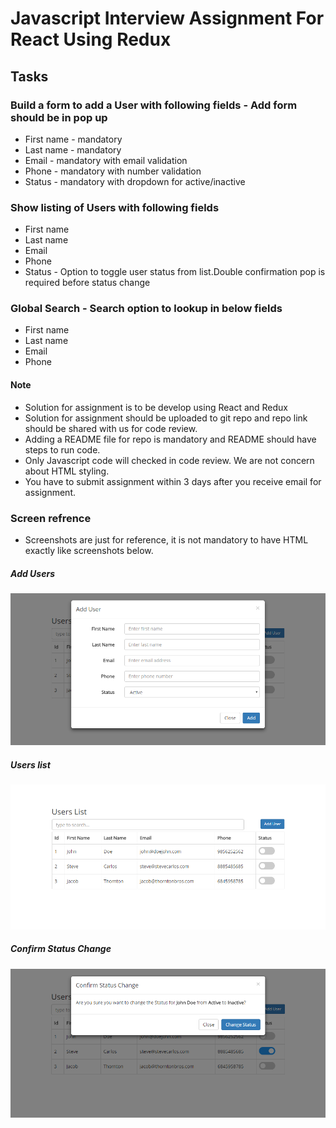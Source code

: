 # Javascript Interview Assignment For React Using Redux

## Tasks

### Build a form to add a User with following fields - Add form should be in pop up
* First name - mandatory
* Last name  - mandatory
* Email - mandatory with email validation
* Phone - mandatory with number validation
* Status - mandatory with dropdown for active/inactive

### Show listing of Users with following fields
* First name
* Last name
* Email
* Phone
* Status - Option to toggle user status from list.Double confirmation pop is required before status change

### Global Search - Search option to lookup in below fields
* First name
* Last name
* Email
* Phone

#### Note
* Solution for assignment is to be develop using React and Redux
* Solution for assignment should be uploaded to git repo and repo link should be shared with us for code review.
* Adding a README file for repo is mandatory and README should have steps to run code.
* Only Javascript code will checked in code review. We are not concern about HTML styling.
* You have to submit assignment within 3 days after you receive email for assignment.

### Screen refrence
* Screenshots are just for reference, it is not mandatory to have HTML exactly like screenshots below.

##### Add Users

![Add Users](https://raw.githubusercontent.com/PradeepJaiswar/javascript-interview-assignment/master/images/add-user.png)

##### Users list
![User List](https://raw.githubusercontent.com/PradeepJaiswar/javascript-interview-assignment/master/images/user-list.png)

##### Confirm Status Change
![Confirm Status Change](https://raw.githubusercontent.com/PradeepJaiswar/javascript-interview-assignment/master/images/confirm-status-change.png)
